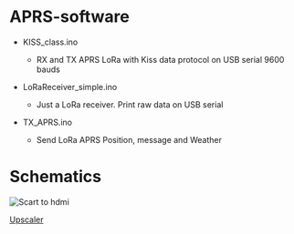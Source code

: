 # APRS-software

- KISS_class.ino

	- RX and TX APRS LoRa with Kiss data protocol on USB serial 9600 bauds 

- LoRaReceiver_simple.ino

	- Just a LoRa receiver. Print raw data on USB serial 
	
- TX_APRS.ino

	- Send LoRa APRS Position, message and Weather


# Schematics
![Scart to hdmi](upscaler.png "upscaler")

[Upscaler](https://fr.aliexpress.com/w/wholesale-upscaler.html)



